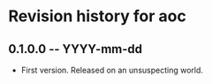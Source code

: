 # Revision history for aoc

## 0.1.0.0  -- YYYY-mm-dd

* First version. Released on an unsuspecting world.
